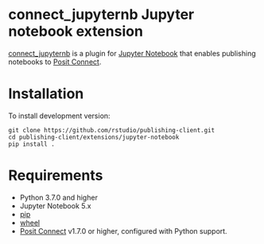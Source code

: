 # connect_jupyternb Jupyter notebook extension

[connect_jupyternb](https://www.github.com/rstudio/publishing-client/extensions/jupyter-notebook) is a
plugin for [Jupyter Notebook](https://jupyter.org/) that enables
publishing notebooks to [Posit
Connect](https://www.posit.co/products/enterprise/connect/).

# Installation

To install development version:

```
git clone https://github.com/rstudio/publishing-client.git
cd publishing-client/extensions/jupyter-notebook
pip install .
```

# Requirements

- Python 3.7.0 and higher
- Jupyter Notebook 5.x
- [pip](https://pypi.org/project/pip/)
- [wheel](https://pypi.org/project/wheel/)
- [Posit Connect](https://www.posit.co/download/posit-connect/) v1.7.0
  or higher, configured with Python support.

